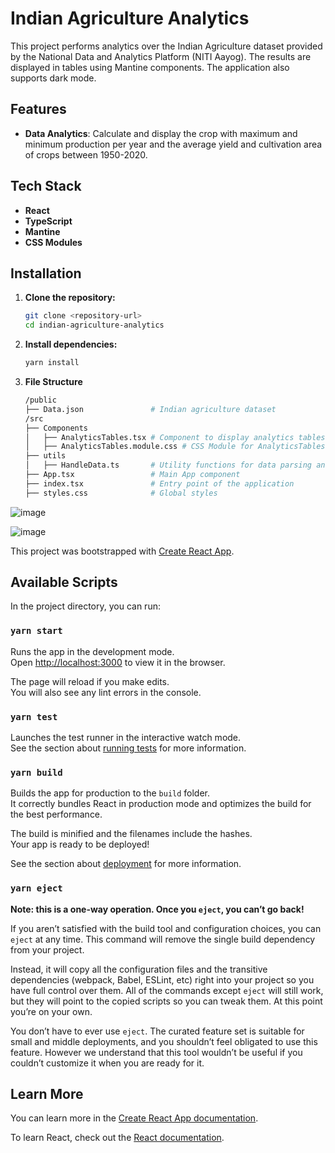 # Indian Agriculture Analytics

This project performs analytics over the Indian Agriculture dataset provided by the National Data and Analytics Platform (NITI Aayog). The results are displayed in tables using Mantine components. The application also supports dark mode.

## Features

- **Data Analytics**: Calculate and display the crop with maximum and minimum production per year and the average yield and cultivation area of crops between 1950-2020.

## Tech Stack

- **React**
- **TypeScript**
- **Mantine**
- **CSS Modules**

## Installation

1. **Clone the repository:**
   ```bash
   git clone <repository-url>
   cd indian-agriculture-analytics

2. **Install dependencies:**
   ```bash
   yarn install
3. **File Structure**
   ```bash
   /public
   ├── Data.json               # Indian agriculture dataset
   /src
   ├── Components
   │   ├── AnalyticsTables.tsx # Component to display analytics tables
   │   ├── AnalyticsTables.module.css # CSS Module for AnalyticsTables component
   ├── utils
   │   ├── HandleData.ts       # Utility functions for data parsing and analytics
   ├── App.tsx                 # Main App component
   ├── index.tsx               # Entry point of the application
   ├── styles.css              # Global styles


![image](https://github.com/Uriyo/tables/assets/87664057/7fdb8e3c-2b7d-4ac0-a09a-d4d95c067ace)


![image](https://github.com/Uriyo/tables/assets/87664057/41f1e803-5545-4f64-b8b1-2e926643d571)


This project was bootstrapped with [Create React App](https://github.com/facebook/create-react-app).

## Available Scripts

In the project directory, you can run:

### `yarn start`

Runs the app in the development mode.\
Open [http://localhost:3000](http://localhost:3000) to view it in the browser.

The page will reload if you make edits.\
You will also see any lint errors in the console.

### `yarn test`

Launches the test runner in the interactive watch mode.\
See the section about [running tests](https://facebook.github.io/create-react-app/docs/running-tests) for more information.

### `yarn build`

Builds the app for production to the `build` folder.\
It correctly bundles React in production mode and optimizes the build for the best performance.

The build is minified and the filenames include the hashes.\
Your app is ready to be deployed!

See the section about [deployment](https://facebook.github.io/create-react-app/docs/deployment) for more information.

### `yarn eject`

**Note: this is a one-way operation. Once you `eject`, you can’t go back!**

If you aren’t satisfied with the build tool and configuration choices, you can `eject` at any time. This command will remove the single build dependency from your project.

Instead, it will copy all the configuration files and the transitive dependencies (webpack, Babel, ESLint, etc) right into your project so you have full control over them. All of the commands except `eject` will still work, but they will point to the copied scripts so you can tweak them. At this point you’re on your own.

You don’t have to ever use `eject`. The curated feature set is suitable for small and middle deployments, and you shouldn’t feel obligated to use this feature. However we understand that this tool wouldn’t be useful if you couldn’t customize it when you are ready for it.

## Learn More

You can learn more in the [Create React App documentation](https://facebook.github.io/create-react-app/docs/getting-started).

To learn React, check out the [React documentation](https://reactjs.org/).
